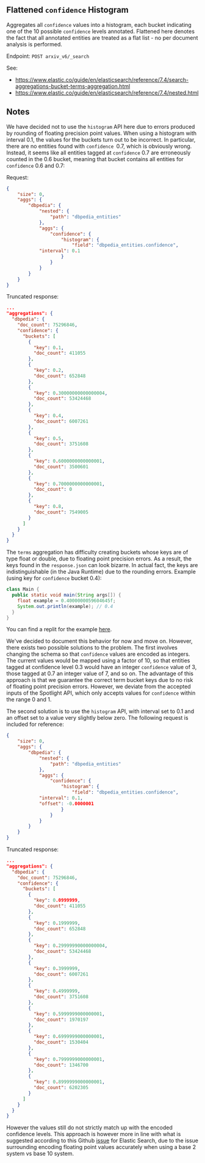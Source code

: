 ## Flattened `confidence` Histogram

Aggregates all `confidence` values into a histogram, each bucket indicating one of
the 10 possible `confidence` levels annotated. Flattened here denotes the fact
that all annotated entities are treated as a flat list - no per document
analysis is performed.

Endpoint: `POST arxiv_v6/_search`

See:

- https://www.elastic.co/guide/en/elasticsearch/reference/7.4/search-aggregations-bucket-terms-aggregation.html
- https://www.elastic.co/guide/en/elasticsearch/reference/7.4/nested.html

## Notes

We have decided not to use the `histogram` API here due to errors produced by
rounding of floating precision point values. When using a histogram with
interval 0.1, the values for the buckets turn out to be incorrect. In
particular, there are no entities found with `confidence `0.7, which is obviously
wrong. Instead, it seems like all entities tagged at `confidence` 0.7 are
erroneously counted in the 0.6 bucket, meaning that bucket contains all entities
for `confidence` 0.6 and 0.7:

Request:
```json
{
	"size": 0,
	"aggs": {
		"dbpedia": {
			"nested": {
				"path": "dbpedia_entities"
			},
			"aggs": {
				"confidence": {
					"histogram": {
						"field": "dbpedia_entities.confidence",
            "interval": 0.1
					}
				}
			}
		}
	}
}
```
Truncated response:
```json
...
"aggregations": {
  "dbpedia": {
    "doc_count": 75296846,
    "confidence": {
      "buckets": [
        {
          "key": 0.1,
          "doc_count": 411055
        },
        {
          "key": 0.2,
          "doc_count": 652848
        },
        {
          "key": 0.30000000000000004,
          "doc_count": 53424468
        },
        {
          "key": 0.4,
          "doc_count": 6007261
        },
        {
          "key": 0.5,
          "doc_count": 3751608
        },
        {
          "key": 0.6000000000000001,
          "doc_count": 3500601
        },
        {
          "key": 0.7000000000000001,
          "doc_count": 0
        },
        {
          "key": 0.8,
          "doc_count": 7549005
        }
      ]
    }
  }
}
```
The `terms` aggregation has difficulty creating buckets whose keys are of type
float or double, due to floating point precision errors. As a result, the keys
found in the `response.json` can look bizarre. In actual fact, the keys are
indistinguishable (in the Java Runtime) due to the rounding errors. Example
(using key for `confidence` bucket 0.4):

```java
class Main {  
  public static void main(String args[]) { 
    float example = 0.4000000059604645f;
    System.out.println(example); // 0.4
  } 
}
```

You can find a replit for the example
[here]([https://replit.com/@doogyb/Floating-Point-Precision-Errors#Main.java).

We've decided to document this behavior for now and move on. However, there
exists two possible solutions to the problem. The first involves changing the
schema so that `confidence` values are encoded as integers. The current values
would be mapped using a factor of 10, so that entities tagged at confidence
level 0.3 would have an integer `confidence` value of 3, those tagged at 0.7 an
integer value of 7, and so on. The advantage of this approach is that we
guarantee the correct term bucket keys due to no risk of floating point
precision errors. However, we deviate from the accepted inputs of the Spotlight
API, which only accepts values for `confidence` within the range 0 and 1.

The second solution is to use the `histogram` API, with interval set to 0.1 and
an offset set to a value very slightly below zero. The following request is
included for reference:

```json
{
	"size": 0,
	"aggs": {
		"dbpedia": {
			"nested": {
				"path": "dbpedia_entities"
			},
			"aggs": {
				"confidence": {
					"histogram": {
						"field": "dbpedia_entities.confidence",
            "interval": 0.1,
            "offset": -0.0000001
					}
				}
			}
		}
	}
}
```

Truncated response:
```json
...
"aggregations": {
  "dbpedia": {
    "doc_count": 75296846,
    "confidence": {
      "buckets": [
        {
          "key": 0.0999999,
          "doc_count": 411055
        },
        {
          "key": 0.1999999,
          "doc_count": 652848
        },
        {
          "key": 0.29999990000000004,
          "doc_count": 53424468
        },
        {
          "key": 0.3999999,
          "doc_count": 6007261
        },
        {
          "key": 0.4999999,
          "doc_count": 3751608
        },
        {
          "key": 0.5999999000000001,
          "doc_count": 1970197
        },
        {
          "key": 0.6999999000000001,
          "doc_count": 1530404
        },
        {
          "key": 0.7999999000000001,
          "doc_count": 1346700
        },
        {
          "key": 0.8999999000000001,
          "doc_count": 6202305
        }
      ]
    }
  }
}
```

However the values still do not strictly match up with the encoded confidence
levels. This approach is however more in line with what is suggested according
to this Github [issue](https://github.com/elastic/elasticsearch/issues/30529)
for Elastic Search, due to the issue surrounding encoding floating point values
accurately when using a base 2 system vs base 10 system.